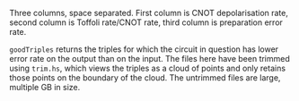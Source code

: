 Three columns, space separated.  First column is CNOT depolarisation rate, second column is Toffoli rate/CNOT rate, third column is preparation error rate.

`goodTriples` returns the triples for which the circuit in question has lower error rate on the output than on the input.  The files here have been trimmed using `trim.hs`, which views the triples as a cloud of points and only retains those points on the boundary of the cloud.  The untrimmed files are large, multiple GB in size.